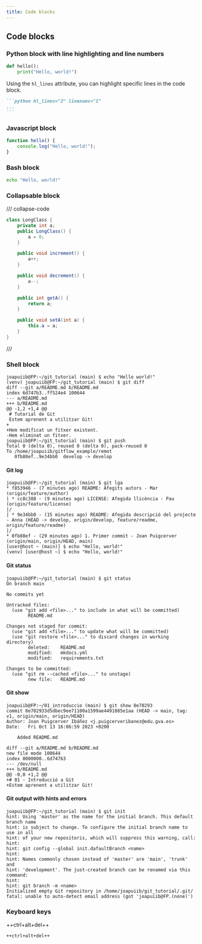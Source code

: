 ```yaml
---
title: Code blocks
---
```


## Code blocks
### Python block with line highlighting and line numbers
```python hl_lines="2" linenums="1"
def hello():
    print("Hello, world!")
```

Using the `hl_lines` attribute, you can highlight specific
lines in the code block.
````md
```python hl_lines="2" linenums="1"
...
```
````

### Javascript block
```javascript
function hello() {
    console.log("Hello, world!");
}
```

### Bash block
```bash
echo "Hello, world!"
```

### Collapsable block

/// collapse-code
```java 
class LongClass {
    private int a;
    public LongClass() {
        a = 0;
    }

    public void increment() {
        a++;
    }

    public void decrement() {
        a--;
    }

    public int getA() {
        return a;
    }

    public void setA(int a) {
        this.a = a;
    }
}
```
///

### Shell block
```shellconsole
joapuiib@FP:~/git_tutorial (main) $ echo "Hello world!"
(venv) joapuiib@FP:~/git_tutorial (main) $ git diff
diff --git a/README.md b/README.md
index 6d747b3..ff524e4 100644
--- a/README.md
+++ b/README.md
@@ -1,2 +1,4 @@
 # Tutorial de Git
 Estem aprenent a utilitzar Git!
+
+Hem modificat un fitxer existent.
-Hem eliminat un fitxer.
joapuiib@FP:~/git_tutorial (main) $ git push
Total 0 (delta 0), reused 0 (delta 0), pack-reused 0
To /home/joapuiib/gitflow_example/remot
   0fb88ef..9e34bb0  develop -> develop
```

#### Git log
```shellconsole
joapuiib@FP:~/git_tutorial (main) $ git lga
* f853946 - (7 minutes ago) README: Afegits autors - Mar (origin/feature/author)
| * cc8c388 - (9 minutes ago) LICENSE: Afegida llicència - Pau (origin/feature/license)
|/  
| * 9e34bb0 - (15 minutes ago) README: Afegida descripció del projecte - Anna (HEAD -> develop, origin/develop, feature/readme, origin/feature/readme)
|/  
* 0fb88ef - (29 minutes ago) 1. Primer commit - Joan Puigcerver (origin/main, origin/HEAD, main)
[user@host ~ (main)] $ echo "Hello, world!"
(venv) [user@host ~] $ echo "Hello, world!"
```

#### Git status
```shellconsole
joapuiib@FP:~/git_tutorial (main) $ git status
On branch main

No commits yet

Untracked files:
  (use "git add <file>..." to include in what will be committed)
        README.md

Changes not staged for commit:
  (use "git add <file>..." to update what will be committed)
  (use "git restore <file>..." to discard changes in working directory)
        deleted:    README.md
	    modified:   mkdocs.yml
	    modified:   requirements.txt

Changes to be committed:
  (use "git rm --cached <file>..." to unstage)
        new file:   README.md
```

#### Git show
```shellconsole
joapuiib@FP:~/01_introduccio (main) $ git show 8e70293
commit 8e702933d5dbec9ee71100a1599ae4491085e1aa (HEAD -> main, tag: v1, origin/main, origin/HEAD)
Author: Joan Puigcerver Ibáñez <j.puigcerveribanez@edu.gva.es>
Date:   Fri Oct 13 16:06:59 2023 +0200

    Added README.md

diff --git a/README.md b/README.md
new file mode 100644
index 0000000..6d747b3
--- /dev/null
+++ b/README.md
@@ -0,0 +1,2 @@
+# 01 - Introducció a Git
+Estem aprenent a utilitzar Git!
```

#### Git output with hints and errors
```shellconsole
joapuiib@FP:~/git_tutorial (main) $ git init
hint: Using 'master' as the name for the initial branch. This default branch name
hint: is subject to change. To configure the initial branch name to use in all
hint: of your new repositoris, which will suppress this warning, call:
hint:
hint: git config --global init.dafaultBranch <name>
hint:
hint: Names commonly chosen instead of 'master' are 'main', 'trunk' and
hint: 'development'. The just-created branch can be renamed via this command:
hint:
hint: git branch -m <name>
Initialized empty Git repository in /home/joapuiib/git_tutorial/.git/
fatal: unable to auto-detect email address (got 'joapuiib@FP.(none)')
```

### Keyboard keys
++ctrl+alt+del++

```md
++ctrl+alt+del++
```
